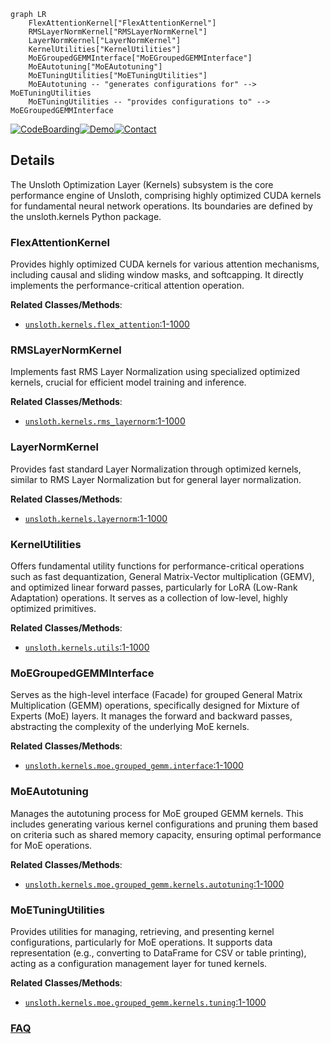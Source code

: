 ```mermaid
graph LR
    FlexAttentionKernel["FlexAttentionKernel"]
    RMSLayerNormKernel["RMSLayerNormKernel"]
    LayerNormKernel["LayerNormKernel"]
    KernelUtilities["KernelUtilities"]
    MoEGroupedGEMMInterface["MoEGroupedGEMMInterface"]
    MoEAutotuning["MoEAutotuning"]
    MoETuningUtilities["MoETuningUtilities"]
    MoEAutotuning -- "generates configurations for" --> MoETuningUtilities
    MoETuningUtilities -- "provides configurations to" --> MoEGroupedGEMMInterface
```

[![CodeBoarding](https://img.shields.io/badge/Generated%20by-CodeBoarding-9cf?style=flat-square)](https://github.com/CodeBoarding/CodeBoarding)[![Demo](https://img.shields.io/badge/Try%20our-Demo-blue?style=flat-square)](https://www.codeboarding.org/demo)[![Contact](https://img.shields.io/badge/Contact%20us%20-%20contact@codeboarding.org-lightgrey?style=flat-square)](mailto:contact@codeboarding.org)

## Details

The Unsloth Optimization Layer (Kernels) subsystem is the core performance engine of Unsloth, comprising highly optimized CUDA kernels for fundamental neural network operations. Its boundaries are defined by the unsloth.kernels Python package.

### FlexAttentionKernel
Provides highly optimized CUDA kernels for various attention mechanisms, including causal and sliding window masks, and softcapping. It directly implements the performance-critical attention operation.


**Related Classes/Methods**:

- <a href="https://github.com/unslothai/unsloth/blob/main/unsloth/kernels/flex_attention.py#L1-L1000" target="_blank" rel="noopener noreferrer">`unsloth.kernels.flex_attention`:1-1000</a>


### RMSLayerNormKernel
Implements fast RMS Layer Normalization using specialized optimized kernels, crucial for efficient model training and inference.


**Related Classes/Methods**:

- <a href="https://github.com/unslothai/unsloth/blob/main/unsloth/kernels/rms_layernorm.py#L1-L1000" target="_blank" rel="noopener noreferrer">`unsloth.kernels.rms_layernorm`:1-1000</a>


### LayerNormKernel
Provides fast standard Layer Normalization through optimized kernels, similar to RMS Layer Normalization but for general layer normalization.


**Related Classes/Methods**:

- <a href="https://github.com/unslothai/unsloth/blob/main/unsloth/kernels/layernorm.py#L1-L1000" target="_blank" rel="noopener noreferrer">`unsloth.kernels.layernorm`:1-1000</a>


### KernelUtilities
Offers fundamental utility functions for performance-critical operations such as fast dequantization, General Matrix-Vector multiplication (GEMV), and optimized linear forward passes, particularly for LoRA (Low-Rank Adaptation) operations. It serves as a collection of low-level, highly optimized primitives.


**Related Classes/Methods**:

- <a href="https://github.com/unslothai/unsloth/blob/main/unsloth/kernels/utils.py#L1-L1000" target="_blank" rel="noopener noreferrer">`unsloth.kernels.utils`:1-1000</a>


### MoEGroupedGEMMInterface
Serves as the high-level interface (Facade) for grouped General Matrix Multiplication (GEMM) operations, specifically designed for Mixture of Experts (MoE) layers. It manages the forward and backward passes, abstracting the complexity of the underlying MoE kernels.


**Related Classes/Methods**:

- <a href="https://github.com/unslothai/unsloth/blob/main/unsloth/kernels/moe/grouped_gemm/interface.py#L1-L1000" target="_blank" rel="noopener noreferrer">`unsloth.kernels.moe.grouped_gemm.interface`:1-1000</a>


### MoEAutotuning
Manages the autotuning process for MoE grouped GEMM kernels. This includes generating various kernel configurations and pruning them based on criteria such as shared memory capacity, ensuring optimal performance for MoE operations.


**Related Classes/Methods**:

- <a href="https://github.com/unslothai/unsloth/blob/main/unsloth/kernels/moe/grouped_gemm/kernels/autotuning.py#L1-L1000" target="_blank" rel="noopener noreferrer">`unsloth.kernels.moe.grouped_gemm.kernels.autotuning`:1-1000</a>


### MoETuningUtilities
Provides utilities for managing, retrieving, and presenting kernel configurations, particularly for MoE operations. It supports data representation (e.g., converting to DataFrame for CSV or table printing), acting as a configuration management layer for tuned kernels.


**Related Classes/Methods**:

- <a href="https://github.com/unslothai/unsloth/blob/main/unsloth/kernels/moe/grouped_gemm/kernels/tuning.py#L1-L1000" target="_blank" rel="noopener noreferrer">`unsloth.kernels.moe.grouped_gemm.kernels.tuning`:1-1000</a>




### [FAQ](https://github.com/CodeBoarding/GeneratedOnBoardings/tree/main?tab=readme-ov-file#faq)